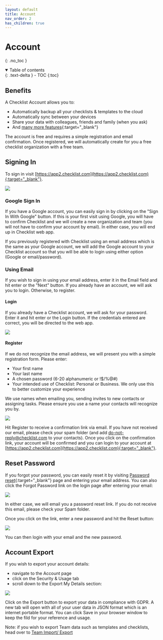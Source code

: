 ```yaml
---
layout: default
title: Account
nav_order: 2
has_children: true
---
```

# Account
{: .no_toc }


<details open markdown="block">
  <summary>
    Table of contents
  </summary>
  {: .text-delta }
- TOC
{:toc}
</details>

## Benefits
A Checklist Account allows you to:
* Automatically backup all your checklists & templates to the cloud
* Automatically sync between your devices
* Share your data with colleagues, friends and family (when you ask)
* And [many more features](https://checklist.com/features){:target="_blank"}

The account is free and requires a simple registration and email confirmation. Once registered, we will automatically create for you a free checklist organization with a free team. 

## Signing In
To sign in visit [https://app2.checklist.com](https://app2.checklist.com){:target="_blank"}.

![](/assets/images/account/signin.png)

### Google Sign In
If you have a Google account, you can easily sign in by clicking on the "Sign In With Google" button. If this is your first visit using Google, you will have to confirm Checklist and we will create a new organization and team (you will not have to confirm your account by email). In either case, you will end up in Checklist web app.

If you previously registered with Checklist using an email address which is the same as your Google account, we will add the Google account to your Checklist account so that you will be able to login using either option (Google or email/password).

### Using Email
If you wish to sign in using your email address, enter it in the Email field and hit enter or the "Next" button. If you already have an account, we will ask you to login. Otherwise, to register.

#### Login
If you already have a Checklist account, we will ask for your password. Enter it and hit enter or the Login button. If the credentials entered are correct, you will be directed to the web app.

![](/assets/images/account/login.png)

#### Register
If we do not recognize the email address, we will present you with a simple registration form. Please enter:
* Your first name
* Your last name
* A chosen password (6-20 alphanumeric or !$/%@#)
* Your intended use of Checklist: Personal or Business. We only use this to better customize your experience

We use names when emailing you, sending invites to new contacts or assigning tasks. Please ensure you use a name your contacts will recognize you by.

![](/assets/images/account/login.png)

Hit Register to receive a confirmation link via email. If you have not received our email, please check your spam folder (and add do-not-reply@checklist.com to your contacts). Once you click on the confirmation link, your account will be confirmed and you can login to your account at [https://app2.checklist.com](https://app2.checklist.com){:target="_blank"}.

## Reset Password
If you forgot your password, you can easily reset it by visiting [Password reset](https://app2.checklist.com/password-forgotten){:target="_blank"} page and entering your email address. You can also click the Forgot Password link on the login page after entering your email:

![](/assets/images/account/login-forgot-password.png)

In either case, we will email you a password reset link. If you do not receive this email, please check your Spam folder.

Once you click on the link, enter a new password and hit the Reset button:

![](/assets/images/account/password-reset.png)

You can then login with your email and the new password.

## Account Export
If you wish to export your account details:
* navigate to the Account page
* click on the Security &amp; Usage tab
* scroll down to the Export My Details section:

![](/assets/images/account/user-export.png)

Click on the Export button to export your data in compliance with GDPR. A new tab will open with all of your user data in JSON format which is an internet portable format. You can click Save in your browser window to keep the fild for your reference and usage.

Note: if you wish to export Team data such as templates and checklists, head over to [Team Import/ Export](/teams/import-export/)